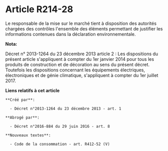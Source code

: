 # Article R214-28

Le responsable de la mise sur le marché tient à disposition des autorités chargées des contrôles l'ensemble des éléments
permettant de justifier les informations contenues dans la déclaration environnementale.

**Nota:**

Décret n° 2013-1264 du 23 décembre 2013 article 2 : Les dispositions du  présent article s'appliquent à compter du 1er
janvier 2014 pour tous les  produits de construction et de décoration au sens du présent décret.  Toutefois les dispositions
concernant les équipements électriques,  électroniques et de génie climatique, s'appliquent à compter du 1er  juillet 2017.

**Liens relatifs à cet article**

	**Créé par**:

	  - Décret n°2013-1264 du 23 décembre 2013 - art. 1

	**Abrogé par**:

	  - Décret n°2016-884 du 29 juin 2016 - art. 8

	**Nouveaux textes**:

	  - Code de la consommation - art. R412-52 (V)
